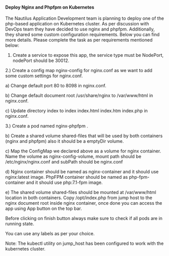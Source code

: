 #### Deploy Nginx and Phpfpm on Kubernetes

The Nautilus Application Development team is planning to deploy one of the php-based application on Kubernetes cluster. As per discussion with DevOps team they have decided to use nginx and phpfpm. Additionally, they shared some custom configuration requirements. Below you can find more details. Please complete the task as per requirements mentioned below:



1) Create a service to expose this app, the service type must be NodePort, nodePort should be 30012.

2.) Create a config map nginx-config for nginx.conf as we want to add some custom settings for nginx.conf.

a) Change default port 80 to 8098 in nginx.conf.

b) Change default document root /usr/share/nginx to /var/www/html in nginx.conf.

c) Update directory index to index index.html index.htm index.php in nginx.conf.

3.) Create a pod named nginx-phpfpm .

b) Create a shared volume shared-files that will be used by both containers (nginx and phpfpm) also it should be a emptyDir volume.

c) Map the ConfigMap we declared above as a volume for nginx container. Name the volume as nginx-config-volume, mount path should be /etc/nginx/nginx.conf and subPath should be nginx.conf

d) Nginx container should be named as nginx-container and it should use nginx:latest image. PhpFPM container should be named as php-fpm-container and it should use php:7.1-fpm image.

e) The shared volume shared-files should be mounted at /var/www/html location in both containers. Copy /opt/index.php from jump host to the nginx document root inside nginx container, once done you can access the app using App button on the top bar.

Before clicking on finish button always make sure to check if all pods are in running state.

You can use any labels as per your choice.

Note: The kubectl utility on jump_host has been configured to work with the kubernetes cluster.
